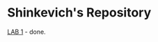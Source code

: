 # Shinkevich's Repository
[LAB 1](https://github.com/programming-653501/ShinkevichGS/tree/master/LAB%201) - done.
